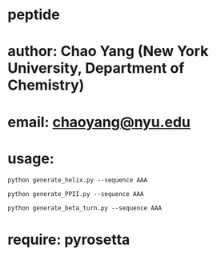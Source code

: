 # peptide
# author: Chao Yang (New York University, Department of Chemistry)
# email: chaoyang@nyu.edu
# usage: 
    python generate_helix.py --sequence AAA
    
    python generate_PPII.py --sequence AAA
    
    python generate_beta_turn.py --sequence AAA
  
# require: pyrosetta
